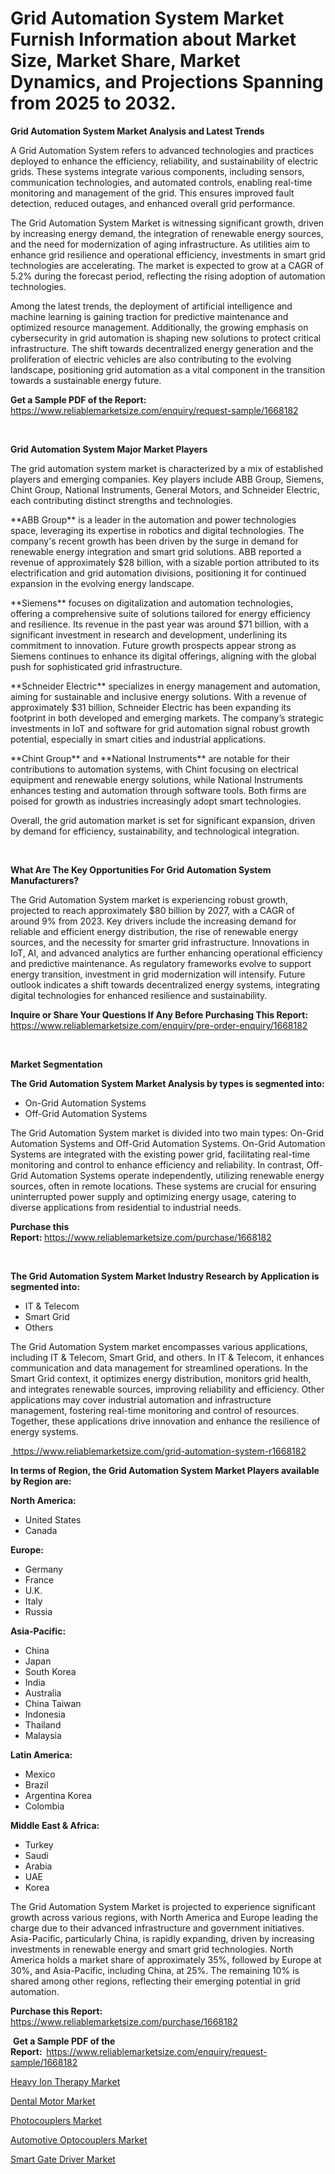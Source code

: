 <p><h1>Grid Automation System Market Furnish Information about Market Size, Market Share, Market Dynamics, and Projections Spanning from 2025 to 2032.</h1></p><p><strong>Grid Automation System Market Analysis and Latest Trends</strong></p>
<p><p>A Grid Automation System refers to advanced technologies and practices deployed to enhance the efficiency, reliability, and sustainability of electric grids. These systems integrate various components, including sensors, communication technologies, and automated controls, enabling real-time monitoring and management of the grid. This ensures improved fault detection, reduced outages, and enhanced overall grid performance.</p><p>The Grid Automation System Market is witnessing significant growth, driven by increasing energy demand, the integration of renewable energy sources, and the need for modernization of aging infrastructure. As utilities aim to enhance grid resilience and operational efficiency, investments in smart grid technologies are accelerating. The market is expected to grow at a CAGR of 5.2% during the forecast period, reflecting the rising adoption of automation technologies.</p><p>Among the latest trends, the deployment of artificial intelligence and machine learning is gaining traction for predictive maintenance and optimized resource management. Additionally, the growing emphasis on cybersecurity in grid automation is shaping new solutions to protect critical infrastructure. The shift towards decentralized energy generation and the proliferation of electric vehicles are also contributing to the evolving landscape, positioning grid automation as a vital component in the transition towards a sustainable energy future.</p></p>
<p><strong>Get a Sample PDF of the Report:&nbsp;</strong> <a href="https://www.reliablemarketsize.com/enquiry/request-sample/1668182?utm_campaign=1845&utm_medium=2&utm_source=Github&utm_content=ia&utm_term=06032025&utm_id=grid-automation-system">https://www.reliablemarketsize.com/enquiry/request-sample/1668182</a></p>
<p>&nbsp;</p>
<p><strong>Grid Automation System Major Market Players</strong></p>
<p><p>The grid automation system market is characterized by a mix of established players and emerging companies. Key players include ABB Group, Siemens, Chint Group, National Instruments, General Motors, and Schneider Electric, each contributing distinct strengths and technologies.</p><p>**ABB Group** is a leader in the automation and power technologies space, leveraging its expertise in robotics and digital technologies. The company's recent growth has been driven by the surge in demand for renewable energy integration and smart grid solutions. ABB reported a revenue of approximately $28 billion, with a sizable portion attributed to its electrification and grid automation divisions, positioning it for continued expansion in the evolving energy landscape.</p><p>**Siemens** focuses on digitalization and automation technologies, offering a comprehensive suite of solutions tailored for energy efficiency and resilience. Its revenue in the past year was around $71 billion, with a significant investment in research and development, underlining its commitment to innovation. Future growth prospects appear strong as Siemens continues to enhance its digital offerings, aligning with the global push for sophisticated grid infrastructure.</p><p>**Schneider Electric** specializes in energy management and automation, aiming for sustainable and inclusive energy solutions. With a revenue of approximately $31 billion, Schneider Electric has been expanding its footprint in both developed and emerging markets. The company’s strategic investments in IoT and software for grid automation signal robust growth potential, especially in smart cities and industrial applications.</p><p>**Chint Group** and **National Instruments** are notable for their contributions to automation systems, with Chint focusing on electrical equipment and renewable energy solutions, while National Instruments enhances testing and automation through software tools. Both firms are poised for growth as industries increasingly adopt smart technologies.</p><p>Overall, the grid automation market is set for significant expansion, driven by demand for efficiency, sustainability, and technological integration.</p></p>
<p>&nbsp;</p>
<p><strong>What Are The Key Opportunities For Grid Automation System Manufacturers?</strong></p>
<p><p>The Grid Automation System market is experiencing robust growth, projected to reach approximately $80 billion by 2027, with a CAGR of around 9% from 2023. Key drivers include the increasing demand for reliable and efficient energy distribution, the rise of renewable energy sources, and the necessity for smarter grid infrastructure. Innovations in IoT, AI, and advanced analytics are further enhancing operational efficiency and predictive maintenance. As regulatory frameworks evolve to support energy transition, investment in grid modernization will intensify. Future outlook indicates a shift towards decentralized energy systems, integrating digital technologies for enhanced resilience and sustainability.</p></p>
<p><strong>Inquire or Share Your Questions If Any Before Purchasing This Report:</strong> <a href="https://www.reliablemarketsize.com/enquiry/pre-order-enquiry/1668182?utm_campaign=1845&utm_medium=2&utm_source=Github&utm_content=ia&utm_term=06032025&utm_id=grid-automation-system">https://www.reliablemarketsize.com/enquiry/pre-order-enquiry/1668182</a></p>
<p>&nbsp;</p>
<p><strong>Market Segmentation</strong></p>
<p><strong>The Grid Automation System Market Analysis by types is segmented into:</strong></p>
<p><ul><li>On-Grid Automation Systems</li><li>Off-Grid Automation Systems</li></ul></p>
<p><p>The Grid Automation System market is divided into two main types: On-Grid Automation Systems and Off-Grid Automation Systems. On-Grid Automation Systems are integrated with the existing power grid, facilitating real-time monitoring and control to enhance efficiency and reliability. In contrast, Off-Grid Automation Systems operate independently, utilizing renewable energy sources, often in remote locations. These systems are crucial for ensuring uninterrupted power supply and optimizing energy usage, catering to diverse applications from residential to industrial needs.</p></p>
<p><strong>Purchase this Report:&nbsp;</strong><a href="https://www.reliablemarketsize.com/purchase/1668182?utm_campaign=1845&utm_medium=2&utm_source=Github&utm_content=ia&utm_term=06032025&utm_id=grid-automation-system">https://www.reliablemarketsize.com/purchase/1668182</a></p>
<p>&nbsp;</p>
<p><strong>The Grid Automation System Market Industry Research by Application is segmented into:</strong></p>
<p><ul><li>IT & Telecom</li><li>Smart Grid</li><li>Others</li></ul></p>
<p><p>The Grid Automation System market encompasses various applications, including IT & Telecom, Smart Grid, and others. In IT & Telecom, it enhances communication and data management for streamlined operations. In the Smart Grid context, it optimizes energy distribution, monitors grid health, and integrates renewable sources, improving reliability and efficiency. Other applications may cover industrial automation and infrastructure management, fostering real-time monitoring and control of resources. Together, these applications drive innovation and enhance the resilience of energy systems.</p></p>
<p><a href="https://www.reliablemarketsize.com/grid-automation-system-r1668182?utm_campaign=1845&utm_medium=2&utm_source=Github&utm_content=ia&utm_term=06032025&utm_id=grid-automation-system">&nbsp;https://www.reliablemarketsize.com/grid-automation-system-r1668182</a></p>
<p><strong>In terms of Region, the Grid Automation System Market Players available by Region are:</strong></p>
<p>
    <p> <strong> North America: </strong>
        <ul>
            <li>United States</li>
            <li>Canada</li>
        </ul>
        </p> 
    <p> <strong> Europe: </strong>
        <ul>
            <li>Germany</li>
            <li>France</li>
            <li>U.K.</li>
            <li>Italy</li>
            <li>Russia</li>
        </ul>
        </p> 
    <p> <strong> Asia-Pacific: </strong>
        <ul>
            <li>China</li>
            <li>Japan</li>
            <li>South Korea</li>
            <li>India</li>
            <li>Australia</li>
            <li>China Taiwan</li>
            <li>Indonesia</li>
            <li>Thailand</li>
            <li>Malaysia</li>
        </ul>
        </p> 
    <p> <strong> Latin America: </strong>
        <ul>
            <li>Mexico</li>
            <li>Brazil</li>
            <li>Argentina Korea</li>
            <li>Colombia</li>
        </ul>
        </p> 
    <p> <strong> Middle East & Africa: </strong>
        <ul>
            <li>Turkey</li>
            <li>Saudi</li>
            <li>Arabia</li>
            <li>UAE</li>
            <li>Korea</li>
        </ul>
    </p>
    </p>
<p><p>The Grid Automation System Market is projected to experience significant growth across various regions, with North America and Europe leading the charge due to their advanced infrastructure and government initiatives. Asia-Pacific, particularly China, is rapidly expanding, driven by increasing investments in renewable energy and smart grid technologies. North America holds a market share of approximately 35%, followed by Europe at 30%, and Asia-Pacific, including China, at 25%. The remaining 10% is shared among other regions, reflecting their emerging potential in grid automation.</p></p>
<p><strong>Purchase this Report: </strong><a href="https://www.reliablemarketsize.com/purchase/1668182?utm_campaign=1845&utm_medium=2&utm_source=Github&utm_content=ia&utm_term=06032025&utm_id=grid-automation-system">https://www.reliablemarketsize.com/purchase/1668182</a></p>
<p>&nbsp;<strong>Get a Sample PDF of the Report:&nbsp;&nbsp;</strong><a href="https://www.reliablemarketsize.com/enquiry/request-sample/1668182?utm_campaign=1845&utm_medium=2&utm_source=Github&utm_content=ia&utm_term=06032025&utm_id=grid-automation-system">https://www.reliablemarketsize.com/enquiry/request-sample/1668182</a></p>
<p><strong></strong></p>
<p><p><a href="https://github.com/papnider/Market-Research-Report-List-1/blob/main/heavy-ion-therapy-market.md?utm_campaign=1845&utm_medium=2&utm_source=Github&utm_content=ia&utm_term=06032025&utm_id=grid-automation-system">Heavy Ion Therapy Market</a></p><p><a href="https://github.com/foustzelmsdv/Market-Research-Report-List-1/blob/main/dental-motor-market.md?utm_campaign=1845&utm_medium=2&utm_source=Github&utm_content=ia&utm_term=06032025&utm_id=grid-automation-system">Dental Motor Market</a></p><p><a href="https://github.com/ceranamaduvq/Market-Research-Report-List-1/blob/main/photocouplers-market.md?utm_campaign=1845&utm_medium=2&utm_source=Github&utm_content=ia&utm_term=06032025&utm_id=grid-automation-system">Photocouplers Market</a></p><p><a href="https://github.com/geresalgieaz/Market-Research-Report-List-1/blob/main/automotive-optocouplers-market.md?utm_campaign=1845&utm_medium=2&utm_source=Github&utm_content=ia&utm_term=06032025&utm_id=grid-automation-system">Automotive Optocouplers Market</a></p><p><a href="https://github.com/dickstoscopg/Market-Research-Report-List-1/blob/main/smart-gate-driver-market.md?utm_campaign=1845&utm_medium=2&utm_source=Github&utm_content=ia&utm_term=06032025&utm_id=grid-automation-system">Smart Gate Driver Market</a></p></p>